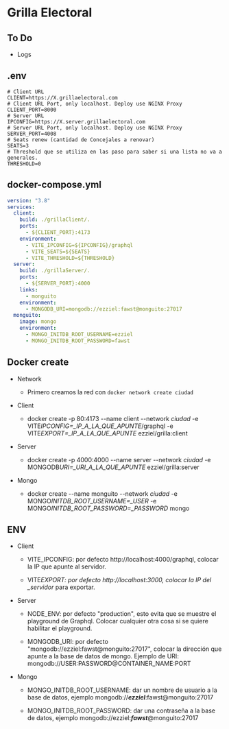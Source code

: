 # Grilla Electoral

## To Do

- Logs

## .env

```env
# Client URL
CLIENT=https://X.grillaelectoral.com
# Client URL Port, only localhost. Deploy use NGINX Proxy
CLIENT_PORT=8000
# Server URL
IPCONFIG=https://X.server.grillaelectoral.com
# Server URL Port, only localhost. Deploy use NGINX Proxy
SERVER_PORT=4008
# Seats renew (cantidad de Concejales a renovar)
SEATS=3
# Threshold que se utiliza en las paso para saber si una lista no va a generales.
THRESHOLD=0
```

## docker-compose.yml

```yaml
version: "3.8"
services:
  client:
    build: ./grillaClient/.
    ports:
      - ${CLIENT_PORT}:4173
    environment:
      - VITE_IPCONFIG=${IPCONFIG}/graphql
      - VITE_SEATS=${SEATS}
      - VITE_THRESHOLD=${THRESHOLD}
  server:
    build: ./grillaServer/.
    ports:
      - ${SERVER_PORT}:4000
    links:
      - monguito
    environment:
      - MONGODB_URI=mongodb://ezziel:fawst@monguito:27017
  monguito:
    image: mongo
    environment:
      - MONGO_INITDB_ROOT_USERNAME=ezziel
      - MONGO_INITDB_ROOT_PASSWORD=fawst
```

## Docker create

- Network

  - Primero creamos la red con `docker network create ciudad`

- Client

  - docker create -p 80:4173 --name client --network _ciudad_ -e VITE*IPCONFIG=\_IP_A_LA_QUE_APUNTE*/graphql -e VITE*EXPORT=\_IP_A_LA_QUE_APUNTE* ezziel/grilla:client

- Server

  - docker create -p 4000:4000 --name server --network _ciudad_ -e MONGODB*URI=\_URI_A_LA_QUE_APUNTE* ezziel/grilla:server

- Mongo

  - docker create --name monguito --network _ciudad_ -e MONGO*INITDB_ROOT_USERNAME=\_USER* -e MONGO*INITDB_ROOT_PASSWORD=\_PASSWORD* mongo

## ENV

- Client

  - VITE_IPCONFIG: por defecto http://localhost:4000/graphql, colocar la IP que apunte al servidor.

  - VITE*EXPORT: por defecto http://localhost:3000, colocar la IP del \_servidor* para exportar.

- Server

  - NODE_ENV: por defecto "production", esto evita que se muestre el playground de Graphql. Colocar cualquier otra cosa si se quiere habilitar el playground.

  - MONGODB_URI: por defecto "mongodb://ezziel:fawst@monguito:27017", colocar la dirección que apunte a la base de datos de mongo.
    Ejemplo de URI: mongodb://USER:PASSWORD@CONTAINER_NAME:PORT

- Mongo

  - MONGO_INITDB_ROOT_USERNAME: dar un nombre de usuario a la base de datos, ejemplo mongodb://**_ezziel_**:fawst@monguito:27017

  - MONGO_INITDB_ROOT_PASSWORD: dar una contraseña a la base de datos, ejemplo mongodb://ezziel:**_fawst_**@monguito:27017
